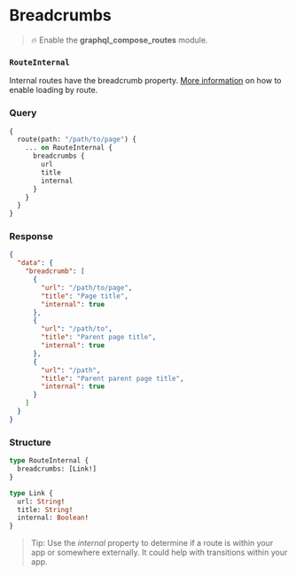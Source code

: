 # Breadcrumbs

> :fire: Enable the **graphql_compose_routes** module.

### `RouteInternal`

Internal routes have the breadcrumb property. [More information](features/routes.md) on how to enable loading by route.

<!-- tabs:start -->

### **Query**

```graphql
{
  route(path: "/path/to/page") {
    ... on RouteInternal {
      breadcrumbs {
        url
        title
        internal
      }
    }
  }
}
```

### **Response**

```json
{
  "data": {
    "breadcrumb": [
      {
        "url": "/path/to/page",
        "title": "Page title",
        "internal": true
      },
      {
        "url": "/path/to",
        "title": "Parent page title",
        "internal": true
      },
      {
        "url": "/path",
        "title": "Parent parent page title",
        "internal": true
      }
    ]
  }
}
```

### **Structure**

```graphql
type RouteInternal {
  breadcrumbs: [Link!]
}

type Link {
  url: String!
  title: String!
  internal: Boolean!
}
```

<!-- tabs:end -->

> Tip: Use the _internal_ property to determine if a route is within your app or somewhere externally. It could help with transitions within your app.
